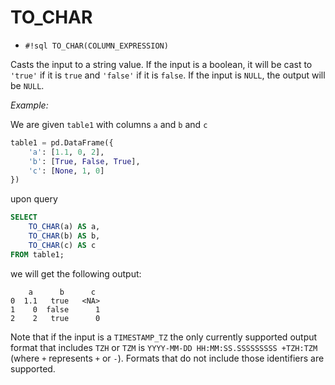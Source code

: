 # TO_CHAR


-  `#!sql TO_CHAR(COLUMN_EXPRESSION)`

Casts the input to a string value. If the input is a boolean, it will be cast to `'true'` if it is `true` and `'false'` if it is `false`. If the input is `NULL`, the output will be `NULL`.

_Example:_

We are given `table1` with columns `a` and `b` and `c`
```python
table1 = pd.DataFrame({
    'a': [1.1, 0, 2],
    'b': [True, False, True],
    'c': [None, 1, 0]
})
```
upon query
```sql
SELECT
    TO_CHAR(a) AS a,
    TO_CHAR(b) AS b,
    TO_CHAR(c) AS c
FROM table1;
```
we will get the following output:
```
    a      b      c
0  1.1   true   <NA>
1    0  false      1
2    2   true      0
```

Note that if the input is a `TIMESTAMP_TZ` the only currently supported output
format that includes `TZH` or `TZM` is `YYYY-MM-DD HH:MM:SS.SSSSSSSSS +TZH:TZM`
(where `+` represents `+` or `-`). Formats that do not include those
identifiers are supported.
